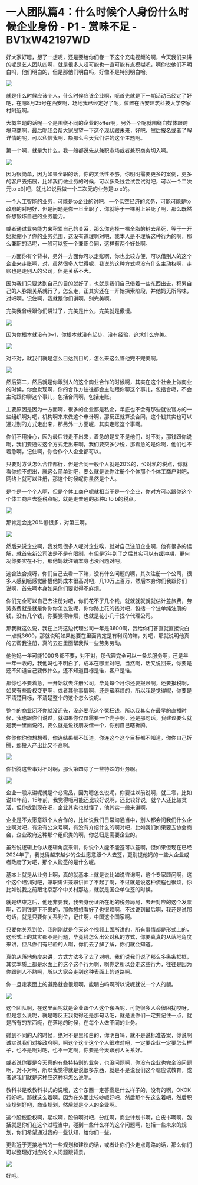 # 一人团队篇4：什么时候个人身份什么时候企业身份 - P1 - 赏味不足 - BV1xW42197WD

好大家好嗯，想了一想呢，还是要给你们卷一下这个充电视频的啊，今天我们来讲的呢是艺人团队四啊，就是很多人哎可能也一直可能有点模糊吧，啊你说他们不明白吗，他们明白的，但是那他们明白吗，好像不是特别明白哈。



![](img/b830fcdecdf42d30cdb467e91f87092e_1.png)

就是什么时候应该个人，什么时候应该企业啊，呃首先就是下一期活动已经定了好吧，在嗯8月25号在西安啊，场地我已经定好了呃，位置在西安建筑科技大学李家村附近啊。

大概主题的话呢一个是围绕不同的企业的offer啊，另外一个呢就围绕自媒体跟跨境电商啊，最后呢我会帮大家展望一下这个现状跟未来，好吧，然后报名或者了解详情的呢，可以私信我啊，额那么今天我们讲的这个主题啊。

第一个啊，就是为什么，我一般都说先从兼职市场或者兼职商务切入啊。

![](img/b830fcdecdf42d30cdb467e91f87092e_3.png)

因为很简单，因为如果全职的话，你的灵活性不够，你明明需要更多的案例，更多的客户去拓展，比如我们做业务的时候，可以多条线尝试尝试对吧，可以一个二次元to c对吧，就比如说我做一个二次元的业务是to c的。

一个人工智能的业务，可能是to企业的对吧，一个低空经济的义务，可能可能是to政府的对吧好，但是问题是你一旦全职了，你就等于一棵树上吊死了啊，那么既然你想锻炼自己的业务能力。

或者通过业务能力来积累自己的关系，那么你选择一棵全脂的树去吊死，等于一开始就缩小了你的业务范围，这没有道理啊对吧，我本人是不理解这种行为的啊，那么兼职的话呢，一般可以签一个兼职合同，这样有两个好处啊。

一方面你有个背书，另外一方面你可以走账啊，你也比较方便，可以借别人的这个企业来走账啊，对，虽然很多人觉得呢，我说的这种方式呢没有什么主动权啊，走账也是走别人的公司，但是关系不大。

因为我们只要达到自己的目的就好了，也就是我们自己借着一些东西出去，积累自己的人脉跟关系就行了，怎么走，正其实还在一开始探索阶段，并他妈无所吊味，对吧啊，记住啊，我就跟你们讲啊，别完美啊。

完美我曾经跟你们讲过了，完美是什么，完美就是傲慢。

![](img/b830fcdecdf42d30cdb467e91f87092e_5.png)

因为你根本就没有0~1，你根本就没有起步，没有经验，追求什么完美。

![](img/b830fcdecdf42d30cdb467e91f87092e_7.png)

对不对，就我们就是怎么目达到目的，怎么来这么管他完不完美啊。

![](img/b830fcdecdf42d30cdb467e91f87092e_9.png)

然后第二，然后就是你跟别人的这个商业合作的时候啊，其实在这个社会上做商业的时候，你会发现啊，你的合作方往往都会主动跟你聊这个事儿，包括合呃，不会主动跟你聊这个事儿，包括合同啊，包括走账。

主要原因是因为一方面啊，很多的企业都是私企，年底也不会有那些就说官方的一些组织啊对吧，机构啊来来做这个审计啊，那反正就算没合同，这个钱其实也可以通过别的方式走出来，那另外一方面呢，其实走账这个事啊。

你们不用操心，因为最后钱走不出来，着急的是又不是他们，对不对，那钱跟你说啊，我们要通过这个方式走出来啊，我们要交多少税，那着急的是你啊，他们也不着急啊，记住啊，你合作个人企业都可以。

只要对方认怎么合作都行，但是合同一般个人就是20%的，公对私的税点，你就看你想不想出，就这么简单对吧，要么就是说你注册个个体那个个体工商户对吧，网络上就可以注册，那这个时候呢你虽然是个人。

是个是一个个人啊，但是个体工商户呢就相当于是一个企业，你对方可以跟你这个个体工商户去签税点呢，就是走普通的那种b to b的税点。



![](img/b830fcdecdf42d30cdb467e91f87092e_11.png)

那肯定会比20%低很多，对第三啊。

![](img/b830fcdecdf42d30cdb467e91f87092e_13.png)

然后来说企业啊，我发现很多人呢对企业唉，就对自己注册企业啊，他有很多的误解，就首先新公司法是不是有限制，有但是5年到了之后其实可以有缓冲期，更何况你要实在不行，那他妈就注销本身也没问题对吧。

这合法合规呀，你们自己去看一下嘛，没有什么问题的啊，其次注册一个公司，很多人感到呃感觉卧槽他妈成本很高对吧，几10万上百万，然后本身你们我跟你们说啊，首先啊本身如果你们要觉得不麻烦。

你们完全可以自己去注册对吧，你们花不了几个钱，就就就就就就估计差旅费，劳劳务费就是就是你你你怎么说呢，你你路上花的钱对吧，包括一个注单纯注册的钱，没有几个钱，你要觉得麻烦，也就是花小几千找个代理公司。

那我就这么说，我在上海这边代理公司一年是3600啊，我给你们答直就直接说白一点就3600，那就说明如果他要在里面肯定是有利润的嘛，对吧，那就说明他真的去帮我注册，真的去在里面帮我做一些劳务劳动。

他他妈一年可能1000多都不要，对不对，那代理完全可以一条龙服务啊，还是年一年一收的，我他妈也不明白了，成本在哪里对吧，当然啊，话又说回来，你要是还不知道自己要做什么，还不知道目标是谁，客户是谁。

那你也不要着急，一开始就去注册公司，毕竟每个月你还要报账啊，还要报税啊，如果有些股权变更啊，或者其他事情啊，还是蛮麻烦的，所以我是觉得呢，你要是不清楚目标，不清楚整个的这个怎么说呢。

整个的商业闭环你就没还先，没必要花这个冤枉钱，所以我其实在最早的直播时候，我也跟你们说过，就如果你仅仅需要一个壳子啊，还是那句话，我建议要么就是我一里面说的，要么就是说找朋友借一个，你别自己瞎折腾。

你你你你你想想看，你连结果都不知道，你连这个这个目标都不知道，你你自己折腾，那投入产出比又不高啊。

![](img/b830fcdecdf42d30cdb467e91f87092e_15.png)

你折腾这些事对不对啊，那么第四除了一些特殊的业务啊。

![](img/b830fcdecdf42d30cdb467e91f87092e_17.png)

企业一般来讲呢就是个必需品，因为嗯怎么说呢，你要往以前说啊，就二零，比如说10年前，15年前，我觉得呃可能还比较好说啊，还比较好说，就个人还比较灵活，但你放到现在吧，企业其实也就懂了，他其实一般来讲啊。

企业是不太愿意跟个人合作的，比如说我们日常沟通当中，别人都会问我们什么企业啊对吧，有没有公众号啊，有没有介绍什么的啊对吧，比如我们如果要去协会商会，企业政府这种那个组织类的啊，你总归是需要企业的。

虽然说逻辑上你从逻辑角度来讲，你说个人能不能签可以签啊，但如果但现在已经2024年了，我觉得越来越少的企业愿意跟个人去签，更别提他妈的一些大企业或者政府了对吧，那个人能签的是什么呢。

基本上就是从业务上啊，真的就基本上就是说比如说咨询啊，这个专家顾问啊，这个这个培训对吧，兼职讲讲兼职讲师了不起了啊，不过就是说这种流程也很烦，你比如说我之前跟北京那个中关村那边，就就是国企单位签的时候。

就是结束之后，他还非要我，我去身份证所在地的税务局局，去开对应的这个发票啊，否则钱是下不来的，那你想想看好了也很烦啊，不过说到最后啊，我还是说那句话，就是只要你关系到位，记住啊，中国这个国家啊。

只要你关系到位，我刚刚就是今天这个视频上面所讲的，所有事情都是形式上的，这形式上的其实都不是问题，毕竟钱怎么出公对私的方式，你要真真的从落地角度来讲，但凡你们有经验的人啊，你们去了解了解，你们就会知道。

真的从落地角度来讲，方式方法多了去了对吧，我们说我们说了那么多条条框框，其实本质上都是水面上的这个这个行为啊，啊你之所以会走这些行为，往往是因为你跟别人不熟啊，所以大家会走到这种表面上的道路啊。

你一旦走表面上的道路就会很烦啊，能明白吗啊所以说呢就说一个人的额。

![](img/b830fcdecdf42d30cdb467e91f87092e_19.png)

这个团队啊，在这里面呢就是企业跟个人这个东西呢，可能很多人会很困扰哎呀，但是怎么说呢，就是嗯反正我觉得还是那句话吧，就是说你们一定要记住一点，就是所有的东西呃，在落地的时候，在每个人做不同的业务。

碰到不同的人的时候，绝对不是黑和白的，你明白吗，就不是说标准答案，你说啊诚实说我们对接政府啊，啊这个这个这个个人很难对吧，一定要企业一定要怎么样子，也不是啊对吧，也不一定啊，你要是今天跟别人关系好。

或者说你要是今天真的有些特特别的业务，也没问题啊，你没有企业也完全没问题啊，对不对啊，所以我觉得就是说很多东西，就是不是说我们这个嗯应试教育，或者说我们就是这种应这种科怎么说呢。

教科书是教教科书式的说哦，这个东西一定答案是什么样子的，没有的啊，OKOK行好吧，那就这么着啊，因为在外面比较吵呃好吧，然后那个先这么着吧，然后职业规划好吧，商业规划，然后就是个人的企业啊。

这个股权股权啊，期权啊，股份啊对吧，分红啊，商业计划书啊，白皮书啊啊，包括就是你们在这个过程当中，碰到一些什么样的这个问题啊，包括一些未来的规划，你们希望通过我的一些认知，给你们一些。

更贴近于更接地气的一些规划和建议的话，或者让你们少走点弯路的话，那么你们可以整理好对应的个人问题跟背景。



![](img/b830fcdecdf42d30cdb467e91f87092e_21.png)

好吧。
